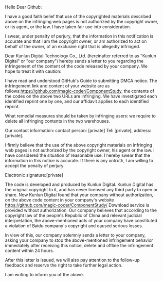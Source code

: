 Hello Dear Github:

I have a good faith belief that use of the copyrighted materials described above on the infringing web pages is not authorized by the copyright owner, or its agent, or the law. I have taken fair use into consideration.

I swear, under penalty of perjury, that the information in this notification is accurate and that I am the copyright owner, or am authorized to act on behalf of the owner, of an exclusive right that is allegedly infringed.

Dear Kunlun Digital Technology Co., Ltd. (hereinafter referred to as "Kunlun Digital" or "our company") hereby sends a letter to you regarding the infringement of the content of the code released by your company. We hope to treat it with caution:

I have read and understood GitHub's Guide to submitting DMCA notice. The infringement link and content of your website are as follows:https://github.com/magic-coder/ComponentStudy, the contents of the codes on the above two URLs are infringing. We have investigated each identified reprint one by one, and our affidavit applies to each identified reprint.

What remedial measures should be taken by infringing users: we require to delete all infringing contents in the two warehouses.

Our contact information: contact person: [private] Tel: [private], address: [private].

I firmly believe that the use of the above copyright materials on infringing web pages is not authorized by the copyright owner, his agent or the law. I have considered the situation of reasonable use. I hereby swear that the information in this notice is accurate.  If there is any untruth, I am willing to accept the penalty of perjury

Electronic signature:[private]

The code is developed and produced by Kunlun Digital. Kunlun Digital has the original copyright to it, and has never licensed any third party to open or share. Now Kunlun Digital found that your company without authorization, on the above code content in your company's website https://github.com/magic-coder/ComponentStudy/ Download service is provided without authorization. Our company believes that according to the copyright law of the people's Republic of China and relevant judicial interpretation, the above-mentioned acts of your company have constituted a violation of Baidu company's copyright and caused serious losses.

In view of this, our company solemnly sends a letter to your company, asking your company to stop the above-mentioned infringement behavior immediately after receiving this notice, delete and offline the infringement content within 24 hours.

After this letter is issued, we will also pay attention to the follow-up feedback and reserve the right to take further legal action.

I am writing to inform you of the above.
